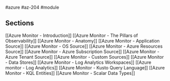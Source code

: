 #azure #az-204 #module 

## Sections
[[Azure Monitor - Introduction]]
[[Azure Monitor - The Pillars of Observability]]
[[Azure Monitor - Anatomy]]
[[Azure Monitor - Application Source]]
[[Azure Monitor - OS Source]]
[[Azure Monitor - Azure Resources Source]]
[[Azure Monitor - Azure Subscription Source]]
[[Azure Monitor - Azure Tenant Source]]
[[Azure Monitor - Custom Sources]]
[[Azure Monitor - Data Stores]]
[[Azure Monitor - Log Analytics Workspaces]]
[[Azure monitor - Log Analytics]]
[[Azure Monitor - Kusto Query Language]]
[[Azure Monitor - KQL Entities]]
[[Azure Monitor - Scalar Data Types]]